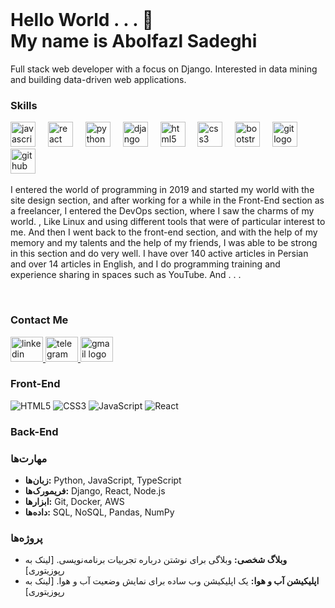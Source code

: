 <br clear="both">

<h1 align="left">Hello World . . . 👋 <br>My name is Abolfazl Sadeghi</h1>
Full stack web developer with a focus on Django. Interested in data mining and building data-driven web applications.

<br clear="both">

<h3 align="left">Skills</h3>

<div align="left">
  <a href="#"><img src="https://skillicons.dev/icons?i=js" height="40" alt="javascript logo"  /></a>
  <img width="12" />
  <a href="#"><img src="https://skillicons.dev/icons?i=react" height="40" alt="react logo"  /></a>
  <img width="12" />
  <a href="#"><img src="https://skillicons.dev/icons?i=py" height="40" alt="python logo"  /></a>
  <img width="12" />
  <a href="#"><img src="https://skillicons.dev/icons?i=django" height="40" alt="django logo"  /></a>
  <img width="12" />
  <a href="#"><img src="https://skillicons.dev/icons?i=html" height="40" alt="html5 logo"  /></a>
  <img width="12" />
  <a href="#"><img src="https://skillicons.dev/icons?i=css" height="40" alt="css3 logo"  /></a>
  <img width="12" />
  <a href="#"><img src="https://skillicons.dev/icons?i=bootstrap" height="40" alt="bootstrap logo"  /></a>
  <img width="12" />
  <a href="#"><img src="https://skillicons.dev/icons?i=git" height="40" alt="git logo"  /></a>
  <img width="12" />
  <a href="#"><img src="https://skillicons.dev/icons?i=github" height="40" alt="github logo"  /></a>
  <img width="12" />
</div>

<p align="left">I entered the world of programming in 2019 and started my world with the site design section, and after working for a while in the Front-End section as a freelancer, I entered the DevOps section, where I saw the charms of my world. , Like Linux and using different tools that were of particular interest to me. And then I went back to the front-end section, and with the help of my memory and my talents and the help of my friends, I was able to be strong in this section and do very well. I have over 140 active articles in Persian and over 14 articles in English, and I do programming training and experience sharing in spaces such as YouTube. And . . .</p>

<br clear="both">

<h3 align="left">Contact Me</h3>

<div align="left">
  <a href="www.linkedin.com/in/sadeghi-abolfazl">
    <img src="https://raw.githubusercontent.com/maurodesouza/profile-readme-generator/master/src/assets/icons/social/linkedin/default.svg" width="52" height="40" alt="linkedin logo"  />
  </a>
  <a href="#">
    <img src="https://raw.githubusercontent.com/maurodesouza/profile-readme-generator/master/src/assets/icons/social/telegram/default.svg" width="52" height="40" alt="telegram logo"  />
  </a>
  <a href="#">
    <img src="https://raw.githubusercontent.com/maurodesouza/profile-readme-generator/master/src/assets/icons/social/gmail/default.svg" width="52" height="40" alt="gmail logo"  />
  </a>
</div>

### Front-End
![HTML5](https://img.shields.io/badge/HTML5-E34F26?logo=HTML5&logoColor=white&style=for-the-badge)
![CSS3](https://img.shields.io/badge/CSS3-1572B6?logo=CSS3&logoColor=white&style=for-the-badge)
![JavaScript](https://img.shields.io/badge/JavaScript-F7DF1E?logo=JavaScript&logoColor=black&style=for-the-badge)
![React](https://img.shields.io/badge/React-61DAFB?logo=React&logoColor=black&style=for-the-badge)

### Back-End



### مهارت‌ها
* **زبان‌ها:** Python, JavaScript, TypeScript
* **فریمورک‌ها:** Django, React, Node.js
* **ابزارها:** Git, Docker, AWS
* **داده‌ها:** SQL, NoSQL, Pandas, NumPy

### پروژه‌ها
* **وبلاگ شخصی:** وبلاگی برای نوشتن درباره تجربیات برنامه‌نویسی. [لینک به رپوزیتوری]
* **اپلیکیشن آب و هوا:** یک اپلیکیشن وب ساده برای نمایش وضعیت آب و هوا. [لینک به رپوزیتوری]

